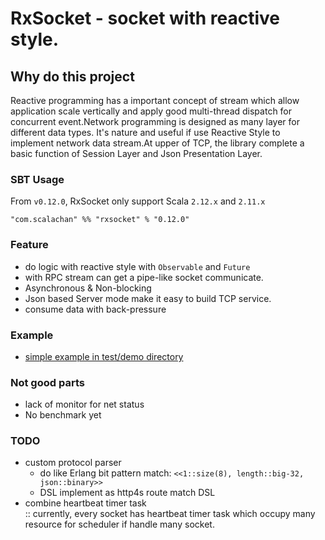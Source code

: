 # RxSocket - socket with reactive style.

## Why do this project
Reactive programming has a important concept of stream which allow application scale vertically and apply good multi-thread dispatch for concurrent event.Network programming is designed as many layer for different data types. It's nature and useful if use Reactive Style to implement network data stream.At upper of TCP, the library complete a basic function of Session Layer and Json Presentation Layer.

### SBT Usage
From `v0.12.0`, RxSocket only support Scala `2.12.x` and `2.11.x`
```
"com.scalachan" %% "rxsocket" % "0.12.0"
```

### Feature
- do logic with reactive style with `Observable` and `Future`
- with RPC stream can get a pipe-like socket communicate.
- Asynchronous & Non-blocking
- Json based Server mode make it easy to build TCP service.
- consume data with back-pressure

### Example
- [simple example in test/demo directory](https://github.com/LoranceChen/RxSocket/tree/master/src/test/scala/demo)

### Not good parts
- lack of monitor for net status
- No benchmark yet

### TODO
- custom protocol parser
 	- do like Erlang bit pattern match: `<<1::size(8), length::big-32, json::binary>>`
 	- DSL implement as http4s route match DSL
- combine heartbeat timer task  
:: currently, every socket has heartbeat timer task which occupy many resource for scheduler if handle many socket.
